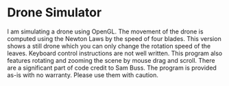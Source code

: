 # Drone Simulator
I am simulating a drone using OpenGL. The movement of the drone is computed using the Newton Laws by the speed of four blades.
This version shows a still drone which you can only change the rotation speed of the leaves. Keyboard control instructions are not well written. This program also features rotating and zooming the scene by mouse drag and scroll. There are a significant part of code credit to Sam Buss. The program is provided as-is with no warranty. Please use them with caution.
